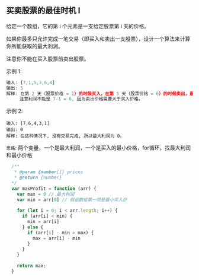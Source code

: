 ## 买卖股票的最佳时机 I

给定一个数组，它的第 i 个元素是一支给定股票第 i 天的价格。

如果你最多只允许完成一笔交易（即买入和卖出一支股票），设计一个算法来计算你所能获取的最大利润。

注意你不能在买入股票前卖出股票。

示例 1:
```javascript
输入: [7,1,5,3,6,4]
输出: 5
解释: 在第 2 天（股票价格 = 1）的时候买入，在第 5 天（股票价格 = 6）的时候卖出，最大利润 = 6-1 = 5 。
     注意利润不能是 7-1 = 6, 因为卖出价格需要大于买入价格。
```
示例 2:
```
输入: [7,6,4,3,1]
输出: 0
解释: 在这种情况下, 没有交易完成, 所以最大利润为 0。
```

`思路`: 两个变量，一个是最大利润，一个是买入的最小价格，for循环，找最大利润和最小价格

```javascript
  /**
   * @param {number[]} prices
   * @return {number}
  */
  var maxProfit = function (arr) {
    var max = 0 // 最大利润
    var min = arr[0] // 假设数组第一项是最小买入价
    
    for (let i = 0; i < arr.length; i++) {
      if (arr[i] < min) {
        min = arr[i]
      } else {
        if (arr[i] - min > max) {
          max = arr[i] - min
        }
      }
    }
    
    return max;
  }
 
```
